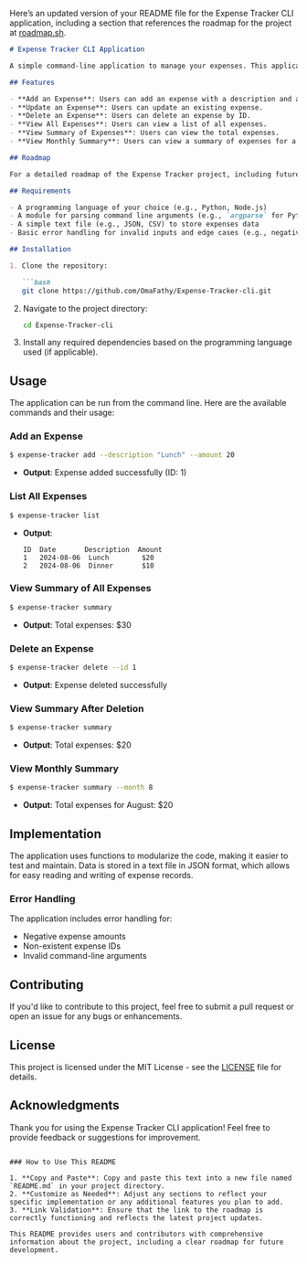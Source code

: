 Here’s an updated version of your README file for the Expense Tracker CLI application, including a section that references the roadmap for the project at [roadmap.sh](https://roadmap.sh/projects/expense-tracker).

```markdown
# Expense Tracker CLI Application

A simple command-line application to manage your expenses. This application allows users to add, delete, and view their expenses, as well as provide summaries of total expenses.

## Features

- **Add an Expense**: Users can add an expense with a description and amount.
- **Update an Expense**: Users can update an existing expense.
- **Delete an Expense**: Users can delete an expense by ID.
- **View All Expenses**: Users can view a list of all expenses.
- **View Summary of Expenses**: Users can view the total expenses.
- **View Monthly Summary**: Users can view a summary of expenses for a specific month in the current year.

## Roadmap

For a detailed roadmap of the Expense Tracker project, including future features and improvements, visit the following link: [Expense Tracker Roadmap](https://roadmap.sh/projects/expense-tracker).

## Requirements

- A programming language of your choice (e.g., Python, Node.js)
- A module for parsing command line arguments (e.g., `argparse` for Python, `commander` for Node.js)
- A simple text file (e.g., JSON, CSV) to store expenses data
- Basic error handling for invalid inputs and edge cases (e.g., negative amounts, non-existent expense IDs)

## Installation

1. Clone the repository:

   ```bash
   git clone https://github.com/OmaFathy/Expense-Tracker-cli.git
   ```

2. Navigate to the project directory:

   ```bash
   cd Expense-Tracker-cli
   ```

3. Install any required dependencies based on the programming language used (if applicable).

## Usage

The application can be run from the command line. Here are the available commands and their usage:

### Add an Expense

```bash
$ expense-tracker add --description "Lunch" --amount 20
```
- **Output**: Expense added successfully (ID: 1)

### List All Expenses

```bash
$ expense-tracker list
```
- **Output**:
  ```
  ID  Date       Description  Amount
  1   2024-08-06  Lunch        $20
  2   2024-08-06  Dinner       $10
  ```

### View Summary of All Expenses

```bash
$ expense-tracker summary
```
- **Output**: Total expenses: $30

### Delete an Expense

```bash
$ expense-tracker delete --id 1
```
- **Output**: Expense deleted successfully

### View Summary After Deletion

```bash
$ expense-tracker summary
```
- **Output**: Total expenses: $20

### View Monthly Summary

```bash
$ expense-tracker summary --month 8
```
- **Output**: Total expenses for August: $20

## Implementation

The application uses functions to modularize the code, making it easier to test and maintain. Data is stored in a text file in JSON format, which allows for easy reading and writing of expense records.

### Error Handling

The application includes error handling for:
- Negative expense amounts
- Non-existent expense IDs
- Invalid command-line arguments

## Contributing

If you'd like to contribute to this project, feel free to submit a pull request or open an issue for any bugs or enhancements.

## License

This project is licensed under the MIT License - see the [LICENSE](LICENSE) file for details.

## Acknowledgments

Thank you for using the Expense Tracker CLI application! Feel free to provide feedback or suggestions for improvement.
```

### How to Use This README

1. **Copy and Paste**: Copy and paste this text into a new file named `README.md` in your project directory.
2. **Customize as Needed**: Adjust any sections to reflect your specific implementation or any additional features you plan to add.
3. **Link Validation**: Ensure that the link to the roadmap is correctly functioning and reflects the latest project updates.

This README provides users and contributors with comprehensive information about the project, including a clear roadmap for future development.
